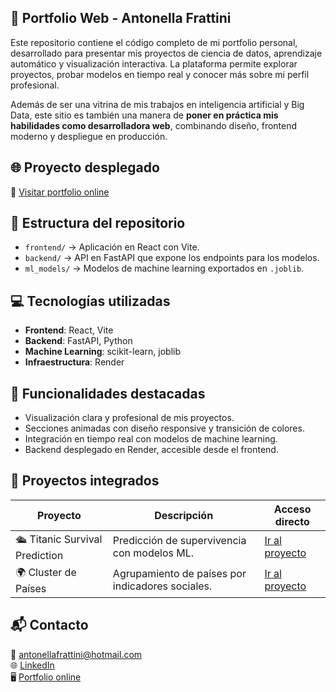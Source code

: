 ## 🎨 Portfolio Web - Antonella Frattini  
Este repositorio contiene el código completo de mi portfolio personal, desarrollado para presentar mis proyectos de ciencia de datos, aprendizaje automático y visualización interactiva. La plataforma permite explorar proyectos, probar modelos en tiempo real y conocer más sobre mi perfil profesional.

Además de ser una vitrina de mis trabajos en inteligencia artificial y Big Data, este sitio es también una manera de **poner en práctica mis habilidades como desarrolladora web**, combinando diseño, frontend moderno y despliegue en producción.

## 🌐 Proyecto desplegado

🔗 [Visitar portfolio online](https://antonellafrattiniporfolio.onrender.com)

## 📁 Estructura del repositorio

- `frontend/` → Aplicación en React con Vite.
- `backend/` → API en FastAPI que expone los endpoints para los modelos.
- `ml_models/` → Modelos de machine learning exportados en `.joblib`.

## 💻 Tecnologías utilizadas

- **Frontend**: React, Vite
- **Backend**: FastAPI, Python
- **Machine Learning**: scikit-learn, joblib
- **Infraestructura**: Render

## 🚀 Funcionalidades destacadas

- Visualización clara y profesional de mis proyectos.
- Secciones animadas con diseño responsive y transición de colores.
- Integración en tiempo real con modelos de machine learning.
- Backend desplegado en Render, accesible desde el frontend.

## 📌 Proyectos integrados

| Proyecto | Descripción | Acceso directo |
|----------|-------------|----------------|
| 🛳 Titanic Survival Prediction | Predicción de supervivencia con modelos ML. | [Ir al proyecto](https://antonellafrattiniporfolio.onrender.com/proyectos/titanic) |
| 🌍 Cluster de Países | Agrupamiento de países por indicadores sociales. | [Ir al proyecto](https://antonellafrattiniporfolio.onrender.com/proyectos/cluster-paises) |

## 📬 Contacto

📧 antonellafrattini@hotmail.com  
🌐 [LinkedIn](https://www.linkedin.com/in/antonella-frattini)  
🖥️ [Portfolio online](https://antonellafrattiniporfolio.onrender.com)

